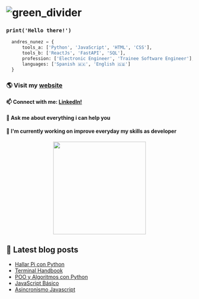 # ![green_divider](https://user-images.githubusercontent.com/7065401/52071924-c003ad80-2562-11e9-8297-1c6595f8a7ff.png)

### <code>print('Hello there!')</code>

```python
  andres_nunez = {
      tools_a: ['Python', 'JavaScript', 'HTML', 'CSS'],
      tools_b: ['ReactJs', 'FastAPI', 'SQL'],
      profession: ['Electronic Engineer', 'Trainee Software Engineer'],
      languages: ['Spanish 🇲🇽', 'English 🇬🇧']
  }
```
<h3 align="left">🌎 Visit my <a href="https://andresnunezg.github.io/portfolio/" target="_blank" rel="noreferrer">website</a></h3>
<h4 align="left">📫 Connect with me: <a href="https://www.linkedin.com/in/andresnunez-5a47a41b8/">LinkedIn!</a></h4>
<h4>💬 Ask me about everything i can help you</h4>
<h4>🔭 I'm currently working on improve everyday  my skills as developer<h4>
  
<p align="center">
<img align="center" width="250px" src="https://github-readme-stats.vercel.app/api/top-langs/?username=AndresNunezG&layout=compact&theme=buefy"></img> 
</p>
 
<h2>📗 Latest blog posts</h2>
  <ul>
    <li><a href="#">Hallar Pi con Python</a></li>
    <li><a href="https://github.com/AndresNunezG/The-A-Blog/tree/main/handbook/Terminal">Terminal Handbook</a></li>
    <li><a href="https://github.com/AndresNunezG/The-A-Blog/tree/main/handbook/PythonAlgoritmosPOO">POO y Algoritmos con Python</a></li>
    <li><a href="https://github.com/AndresNunezG/The-A-Blog/tree/main/handbook/JavaScriptBasico">JavaScript Básico</a></li>
    <li><a href="https://github.com/AndresNunezG/The-A-Blog/tree/main/handbook/JavascriptAsincronismo">Asincronismo Javascript</a></li>
  </ul>  
